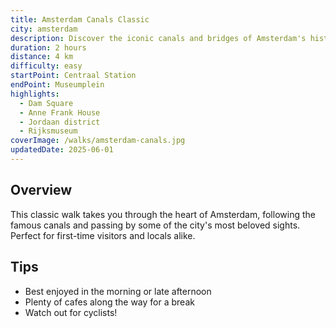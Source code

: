 ```yaml
---
title: Amsterdam Canals Classic
city: amsterdam
description: Discover the iconic canals and bridges of Amsterdam's historic center.
duration: 2 hours
distance: 4 km
difficulty: easy
startPoint: Centraal Station
endPoint: Museumplein
highlights:
  - Dam Square
  - Anne Frank House
  - Jordaan district
  - Rijksmuseum
coverImage: /walks/amsterdam-canals.jpg
updatedDate: 2025-06-01
---
```


## Overview

This classic walk takes you through the heart of Amsterdam, following the famous canals and passing by some of the city's most beloved sights. Perfect for first-time visitors and locals alike.

## Tips
- Best enjoyed in the morning or late afternoon
- Plenty of cafes along the way for a break
- Watch out for cyclists!
